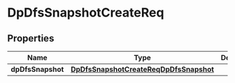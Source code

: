 # DpDfsSnapshotCreateReq

## Properties
Name | Type | Description | Notes
------------ | ------------- | ------------- | -------------
**dpDfsSnapshot** | [**DpDfsSnapshotCreateReqDpDfsSnapshot**](DpDfsSnapshotCreateReqDpDfsSnapshot.md) |  | 
